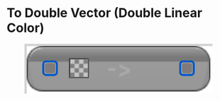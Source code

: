 # To Double Vector (Double Linear Color)

<figure><img src="To_Double_Vector_(Double_Linear_Color).png"></figure>